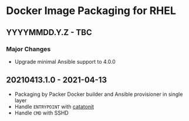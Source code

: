 # Docker Image Packaging for RHEL

## YYYYMMDD.Y.Z - TBC

### Major Changes

  - Upgrade minimal Ansible support to 4.0.0

## 20210413.1.0 - 2021-04-13

  - Packaging by Packer Docker builder and Ansible provisioner in single layer
  - Handle `ENTRYPOINT` with [catatonit](https://github.com/openSUSE/catatonit)
  - Handle `CMD` with SSHD

